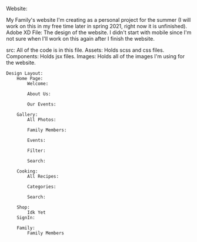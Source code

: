 Website:

My Family's website I'm creating as a personal project for the summer (I will work on this in my free time later in spring 2021, right now it is unfinished). 
Adobe XD File: The design of the website. I didn't start with mobile since I'm not sure when I'll work on this again after I finish the website.
  
src: All of the code is in this file. 
Assets: Holds scss and css files. 
Components: Holds jsx files. 
Images: Holds all of the images I'm using for the website.

    Design Layout:
        Home Page:
            Welcome:

            About Us:

            Our Events:

        Gallery:
            All Photos:

            Family Members:

            Events:

            Filter:

            Search:

        Cooking:
            All Recipes:

            Categories:

            Search:

        Shop:
            Idk Yet
        SignIn:

        Family:
            Family Members
